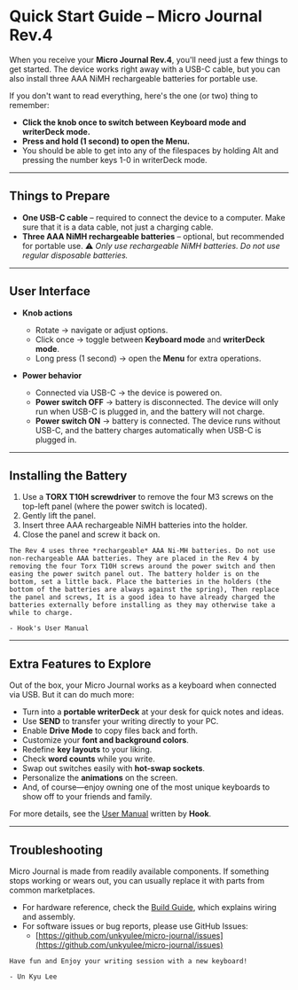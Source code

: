 
# Quick Start Guide – Micro Journal Rev.4

When you receive your **Micro Journal Rev.4**, you'll need just a few things to get started.
The device works right away with a USB-C cable, but you can also install three AAA NiMH rechargeable batteries for portable use.

If you don't want to read everything, here's the one (or two) thing to remember:
* **Click the knob once to switch between Keyboard mode and writerDeck mode.**
* **Press and hold (1 second) to open the Menu.**
* You should be able to get into any of the filespaces by holding Alt and pressing the number keys 1-0 in writerDeck mode.


---

## Things to Prepare

* **One USB-C cable** – required to connect the device to a computer. Make sure that it is a data cable, not just a charging cable.
* **Three AAA NiMH rechargeable batteries** – optional, but recommended for portable use.
  ⚠️ *Only use rechargeable NiMH batteries. Do not use regular disposable batteries.*

---

## User Interface

* **Knob actions**

  * Rotate → navigate or adjust options.
  * Click once → toggle between **Keyboard mode** and **writerDeck mode**.
  * Long press (1 second) → open the **Menu** for extra operations.

* **Power behavior**

  * Connected via USB-C → the device is powered on.
  * **Power switch OFF** → battery is disconnected. The device will only run when USB-C is plugged in, and the battery will not charge.
  * **Power switch ON** → battery is connected. The device runs without USB-C, and the battery charges automatically when USB-C is plugged in.

---

## Installing the Battery

1. Use a **TORX T10H screwdriver** to remove the four M3 screws on the top-left panel (where the power switch is located).
2. Gently lift the panel.
3. Insert three AAA rechargeable NiMH batteries into the holder.
4. Close the panel and screw it back on.

```
The Rev 4 uses three *rechargeable* AAA Ni-MH batteries. Do not use non-rechargeable AAA batteries. They are placed in the Rev 4 by removing the four Torx T10H screws around the power switch and then easing the power switch panel out. The battery holder is on the bottom, set a little back. Place the batteries in the holders (the bottom of the batteries are always against the spring), Then replace the panel and screws, It is a good idea to have already charged the batteries externally before installing as they may otherwise take a while to charge.

- Hook's User Manual
```

---

## Extra Features to Explore

Out of the box, your Micro Journal works as a keyboard when connected via USB.
But it can do much more:

* Turn into a **portable writerDeck** at your desk for quick notes and ideas.
* Use **SEND** to transfer your writing directly to your PC.
* Enable **Drive Mode** to copy files back and forth.
* Customize your **font and background colors**.
* Redefine **key layouts** to your liking.
* Check **word counts** while you write.
* Swap out switches easily with **hot-swap sockets**.
* Personalize the **animations** on the screen.
* And, of course—enjoy owning one of the most unique keyboards to show off to your friends and family.

For more details, see the [User Manual](./user-manual.md) written by **Hook**.

---

## Troubleshooting

Micro Journal is made from readily available components. If something stops working or wears out, you can usually replace it with parts from common marketplaces.

* For hardware reference, check the [Build Guide](./build-guide.md), which explains wiring and assembly.
* For software issues or bug reports, please use GitHub Issues:
  - [https://github.com/unkyulee/micro-journal/issues](https://github.com/unkyulee/micro-journal/issues)

```
Have fun and Enjoy your writing session with a new keyboard!

- Un Kyu Lee
```

